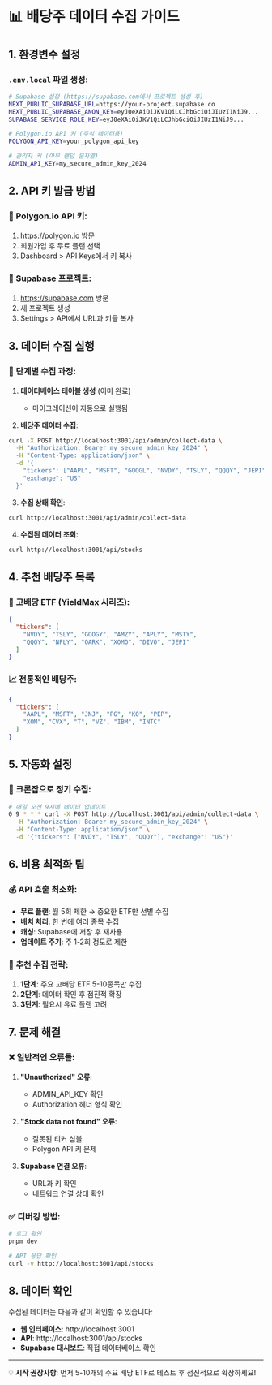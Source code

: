 # 📊 배당주 데이터 수집 가이드

## 1. 환경변수 설정

### `.env.local` 파일 생성:
```bash
# Supabase 설정 (https://supabase.com에서 프로젝트 생성 후)
NEXT_PUBLIC_SUPABASE_URL=https://your-project.supabase.co
NEXT_PUBLIC_SUPABASE_ANON_KEY=eyJ0eXAiOiJKV1QiLCJhbGciOiJIUzI1NiJ9...
SUPABASE_SERVICE_ROLE_KEY=eyJ0eXAiOiJKV1QiLCJhbGciOiJIUzI1NiJ9...

# Polygon.io API 키 (주식 데이터용)
POLYGON_API_KEY=your_polygon_api_key

# 관리자 키 (아무 랜덤 문자열)
ADMIN_API_KEY=my_secure_admin_key_2024
```

## 2. API 키 발급 방법

### 🔸 Polygon.io API 키:
1. https://polygon.io 방문
2. 회원가입 후 무료 플랜 선택
3. Dashboard > API Keys에서 키 복사

### 🔸 Supabase 프로젝트:
1. https://supabase.com 방문
2. 새 프로젝트 생성
3. Settings > API에서 URL과 키들 복사

## 3. 데이터 수집 실행

### 🚀 단계별 수집 과정:

1. **데이터베이스 테이블 생성** (이미 완료)
   - 마이그레이션이 자동으로 실행됨

2. **배당주 데이터 수집**:
```bash
curl -X POST http://localhost:3001/api/admin/collect-data \
  -H "Authorization: Bearer my_secure_admin_key_2024" \
  -H "Content-Type: application/json" \
  -d '{
    "tickers": ["AAPL", "MSFT", "GOOGL", "NVDY", "TSLY", "QQQY", "JEPI"],
    "exchange": "US"
  }'
```

3. **수집 상태 확인**:
```bash
curl http://localhost:3001/api/admin/collect-data
```

4. **수집된 데이터 조회**:
```bash
curl http://localhost:3001/api/stocks
```

## 4. 추천 배당주 목록

### 🎯 고배당 ETF (YieldMax 시리즈):
```json
{
  "tickers": [
    "NVDY", "TSLY", "GOOGY", "AMZY", "APLY", "MSTY",
    "QQQY", "NFLY", "OARK", "XOMO", "DIVO", "JEPI"
  ]
}
```

### 📈 전통적인 배당주:
```json
{
  "tickers": [
    "AAPL", "MSFT", "JNJ", "PG", "KO", "PEP", 
    "XOM", "CVX", "T", "VZ", "IBM", "INTC"
  ]
}
```

## 5. 자동화 설정

### 🔄 크론잡으로 정기 수집:
```bash
# 매일 오전 9시에 데이터 업데이트
0 9 * * * curl -X POST http://localhost:3001/api/admin/collect-data \
  -H "Authorization: Bearer my_secure_admin_key_2024" \
  -H "Content-Type: application/json" \
  -d '{"tickers": ["NVDY", "TSLY", "QQQY"], "exchange": "US"}'
```

## 6. 비용 최적화 팁

### 💰 API 호출 최소화:
- **무료 플랜**: 월 5회 제한 → 중요한 ETF만 선별 수집
- **배치 처리**: 한 번에 여러 종목 수집
- **캐싱**: Supabase에 저장 후 재사용
- **업데이트 주기**: 주 1-2회 정도로 제한

### 🎯 추천 수집 전략:
1. **1단계**: 주요 고배당 ETF 5-10종목만 수집
2. **2단계**: 데이터 확인 후 점진적 확장
3. **3단계**: 필요시 유료 플랜 고려

## 7. 문제 해결

### ❌ 일반적인 오류들:

1. **"Unauthorized" 오류**:
   - ADMIN_API_KEY 확인
   - Authorization 헤더 형식 확인

2. **"Stock data not found" 오류**:
   - 잘못된 티커 심볼
   - Polygon API 키 문제

3. **Supabase 연결 오류**:
   - URL과 키 확인
   - 네트워크 연결 상태 확인

### ✅ 디버깅 방법:
```bash
# 로그 확인
pnpm dev

# API 응답 확인
curl -v http://localhost:3001/api/stocks
```

## 8. 데이터 확인

수집된 데이터는 다음과 같이 확인할 수 있습니다:

- **웹 인터페이스**: http://localhost:3001
- **API**: http://localhost:3001/api/stocks
- **Supabase 대시보드**: 직접 데이터베이스 확인

---

💡 **시작 권장사항**: 먼저 5-10개의 주요 배당 ETF로 테스트 후 점진적으로 확장하세요!